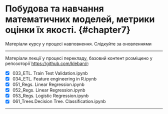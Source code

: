 # Побудова та навчання математичних моделей, метрики оцінки їх якості. {#chapter7}

<div class="alert alert-danger">
<i class="far fa-bell fa-alert fa-2x"></i>
Матеріали курсу у процесі навповнення. Слідкуйте за оновленнями
</div>

---

Матеріали лекції у процесі перекладу, базовий контент розміщено у репозоторії https://github.com/kleban/r:

- [x] 033_ETL. Train Test Validation.ipynb
- [x] 034_ETL. Feature engineering in R.ipynb
- [x] 051_Regs. Linear Regression.ipynb
- [x] 052_Regs. Linear Regression.ipynb
- [x] 053_Regs. Logistic Regression.ipynb
- [x] 061_Trees.Decision Tree. Classification.ipynb

---
